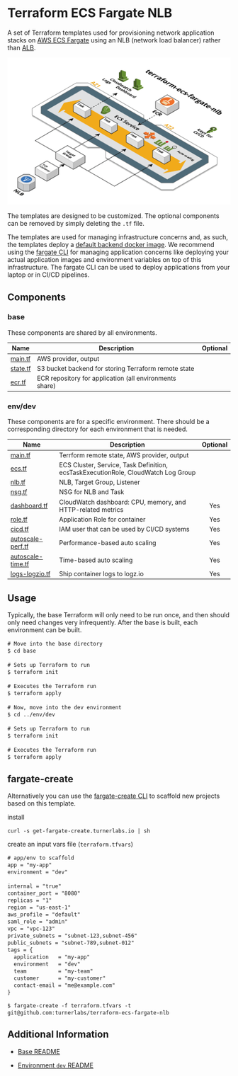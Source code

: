 # Terraform ECS Fargate NLB

A set of Terraform templates used for provisioning network application stacks on [AWS ECS Fargate][fargate] using an NLB (network load balancer) rather than [ALB](https://github.com/turnerlabs/terraform-ecs-fargate).

![diagram](diagram.png)

The templates are designed to be customized.  The optional components can be removed by simply deleting the `.tf` file.

The templates are used for managing infrastructure concerns and, as such, the templates deploy a [default backend docker image](env/dev/ecs.tf#L26).  We recommend using the [fargate CLI](https://github.com/turnerlabs/fargate) for managing application concerns like deploying your actual application images and environment variables on top of this infrastructure.  The fargate CLI can be used to deploy applications from your laptop or in CI/CD pipelines.

## Components

### base

These components are shared by all environments.

| Name | Description | Optional |
|------|-------------|:---:|
| [main.tf][bm] | AWS provider, output |  |
| [state.tf][bs] | S3 bucket backend for storing Terraform remote state  |  |
| [ecr.tf][be] | ECR repository for application (all environments share)  |  ||


### env/dev

These components are for a specific environment. There should be a corresponding directory for each environment
that is needed.

| Name | Description | Optional |
|------|-------------|:----:|
| [main.tf][edm] | Terrform remote state, AWS provider, output |  |
| [ecs.tf][ede] | ECS Cluster, Service, Task Definition, ecsTaskExecutionRole, CloudWatch Log Group |  |
| [nlb.tf][edl] | NLB, Target Group, Listener  |  |
| [nsg.tf][edn] | NSG for NLB and Task |  |
| [dashboard.tf][edd] | CloudWatch dashboard: CPU, memory, and HTTP-related metrics | Yes |
| [role.tf][edr] | Application Role for container | Yes |
| [cicd.tf][edc] | IAM user that can be used by CI/CD systems | Yes |
| [autoscale-perf.tf][edap] | Performance-based auto scaling | Yes |
| [autoscale-time.tf][edat] | Time-based auto scaling | Yes |
| [logs-logzio.tf][edll] | Ship container logs to logz.io | Yes |


## Usage

Typically, the base Terraform will only need to be run once, and then should only
need changes very infrequently. After the base is built, each environment can be built.

```
# Move into the base directory
$ cd base

# Sets up Terraform to run
$ terraform init

# Executes the Terraform run
$ terraform apply

# Now, move into the dev environment
$ cd ../env/dev

# Sets up Terraform to run
$ terraform init

# Executes the Terraform run
$ terraform apply
```

## fargate-create

Alternatively you can use the [fargate-create CLI](https://github.com/turnerlabs/fargate-create) to scaffold new projects based on this template.

install
```shell
curl -s get-fargate-create.turnerlabs.io | sh
```

create an input vars file (`terraform.tfvars`)
```hcl
# app/env to scaffold
app = "my-app"
environment = "dev"

internal = "true"
container_port = "8080"
replicas = "1"
region = "us-east-1"
aws_profile = "default"
saml_role = "admin"
vpc = "vpc-123"
private_subnets = "subnet-123,subnet-456"
public_subnets = "subnet-789,subnet-012"
tags = {
  application   = "my-app"
  environment   = "dev"
  team          = "my-team"
  customer      = "my-customer"
  contact-email = "me@example.com"
}
```

```shell
$ fargate-create -f terraform.tfvars -t git@github.com:turnerlabs/terraform-ecs-fargate-nlb
```


## Additional Information

+ [Base README][base]

+ [Environment `dev` README][env-dev]



[fargate]: https://aws.amazon.com/fargate/
[bm]: ./base/main.tf
[bs]: ./base/state.tf
[be]: ./base/ecr.tf
[edm]: ./env/dev/main.tf
[ede]: ./env/dev/ecs.tf
[edl]: ./env/dev/lb.tf
[edn]: ./env/dev/nsg.tf
[edlhttp]: ./env/dev/lb-http.tf
[edlhttps]: ./env/dev/lb-https.tf
[edd]: ./env/dev/dashboard.tf
[edr]: ./env/dev/role.tf
[edc]: ./env/dev/cicd.tf
[edap]: ./env/dev/autoscale-perf.tf
[edat]: ./env/dev/autoscale-time.tf
[edll]: ./env/dev/logs-logzio.tf
[base]: ./base/README.md
[env-dev]: ./env/dev/README.md

